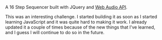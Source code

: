 A 16 Step Sequencer built with JQuery and [Web Audio API](https://webaudio.github.io/web-audio-api/).

This was an interesting challenge. I started building it as soon as I started learning JavaScript and it was quite hard to making it work. I already updated it a couple of times because of the new things that I've learned, and I guess I will continue to do so in the future.

